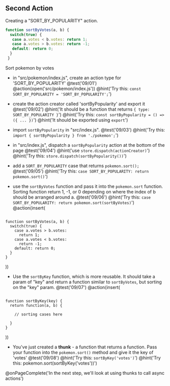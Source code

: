 ## Second Action
Creating a "SORT_BY_POPULARITY" action.

```js
function sortByVotes(a, b) {
  switch(true) {
   case a.votes < b.votes: return 1;
   case a.votes > b.votes: return -1;
   default: return 0;
  }
 }
```

Sort pokemon by votes

+ in "src/pokemon/index.js", create an action type for 'SORT_BY_POPULARITY'
@test('09/01')
@action(open('src/pokemon/index.js'))
@hint('Try this: `const SORT_BY_POPULARITY = 'SORT_BY_POPULARITY';`')

+ create the action creator called 'sortByPopularity' and export it
@test('09/02')
@hint('It should be a function that returns `{ type: SORT_BY_POPULARITY }`')
@hint('Try this: `const sortByPopularity = () => ({ ... })`')
@hint('It should be exported using `export`')

+ import `sortByPopularity` in "src/index.js".
@test('09/03')
@hint('Try this: `import { sortByPopularity } from './pokemon';`')

+ in "src/index.js", dispatch a `sortByPopularity` action at the bottom of the page
@test('09/04')
@hint('use `store.dispatch(actionCreator)`')
@hint('Try this: `store.dispatch(sortByPopularity())`')

+ add a `SORT_BY_POPULARITY` case that returns `pokemon.sort();`
@test('09/05')
@hint('Try this: `case SORT_BY_POPULARITY: return pokemon.sort()`')

+ use the `sortByVotes` function and pass it into the `pokemon.sort` function. Sorting function return 1, -1, or 0 depending on where the index of b should be arranged around a.
@test('09/06')
@hint('Try this: `case SORT_BY_POPULARITY: return pokemon.sort(sortByVotes)`')
@action(insert(
```

function sortByVotes(a, b) {
  switch(true) {
    case a.votes > b.votes:
      return 1;
    case a.votes < b.votes:
      return -1;
    default: return 0;
  }
}

```  
))

+ Use the `sortByKey` function, which is more reusable. It should take a param of "key" and return a function similar to `sortByVotes`, but sorting on the "key" param.
@test('09/07')
@action(insert(
```

function sortByKey(key) {
  return function(a, b) {

    // sorting cases here

  }
}
```  
))

+ You've just created a **thunk** - a function that returns a function. Pass your function into the `pokemon.sort()` method and give it the key of 'votes'
@test('09/08')
@hint('Try this: `sortByKey('votes')`')
@hint('Try this: pokemon.sort(sortByKey('votes'))')

@onPageComplete('In the next step, we'll look at using thunks to call async actions')
